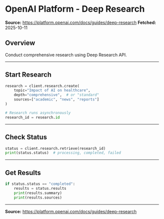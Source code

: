 # OpenAI Platform - Deep Research

**Source:** https://platform.openai.com/docs/guides/deep-research
**Fetched:** 2025-10-11

## Overview

Conduct comprehensive research using Deep Research API.

---

## Start Research

```python
research = client.research.create(
    topic="Impact of AI on healthcare",
    depth="comprehensive",  # or "standard"
    sources=["academic", "news", "reports"]
)

# Research runs asynchronously
research_id = research.id
```

---

## Check Status

```python
status = client.research.retrieve(research_id)
print(status.status)  # processing, completed, failed
```

---

## Get Results

```python
if status.status == "completed":
    results = status.results
    print(results.summary)
    print(results.sources)
```

---

**Source:** https://platform.openai.com/docs/guides/deep-research
